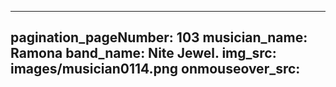 ------
pagination_pageNumber: 103
musician_name: Ramona
band_name: Nite Jewel.
img_src: images/musician0114.png
onmouseover_src: 
------